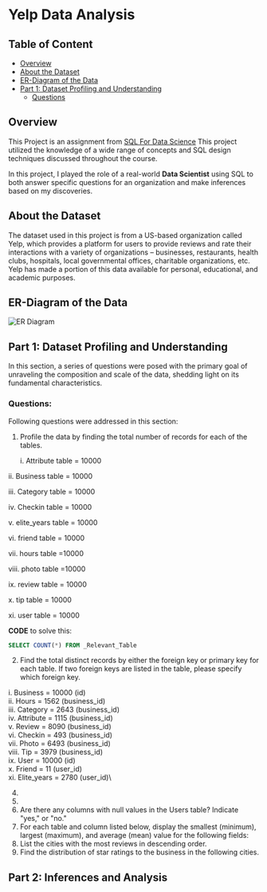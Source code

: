 # Yelp Data Analysis

## Table of Content
- [Overview](#overview)
- [About the Dataset](#about_the_dataset)
- [ER-Diagram of the Data](#ER-Diagram-of-the-Data)
- [Part 1: Dataset Profiling and Understanding](#Part-1:-Dataset-Profiling-and-Understanding)
  - [Questions](#questions)
## Overview
This Project is an assignment from [SQL For Data Science](https://coursera.org/share/af562401cc2e1311f74e6ef3acec7fb2) This project utilized the knowledge of a wide range of concepts and SQL design techniques discussed throughout the course. 

In this project, I played the role of a real-world **Data Scientist** using SQL to both answer specific questions for an organization and make inferences based on my discoveries. 

## About the Dataset
The dataset used in this project is from a US-based organization called Yelp, which provides a platform for users to provide reviews and rate their interactions with a variety of organizations – businesses, restaurants, health clubs, hospitals, local governmental offices, charitable organizations, etc. Yelp has made a portion of this data available for personal, educational, and academic purposes.

## ER-Diagram of the Data
![ER Diagram](https://github.com/Sidra-Tul-Muntaha-Ghouri/Yelp_Data_Analysis/blob/main/Yelp%20Dataset%20ER%20diagram.PNG?raw=true)

## Part 1: Dataset Profiling and Understanding

In this section, a series of questions were posed with the primary goal of unraveling the composition and scale of the data, shedding light on its fundamental characteristics.
### Questions:
Following questions were addressed in this section:
1. Profile the data by finding the total number of records for each of the tables.
   
   i. Attribute table = 10000
   
  ii. Business table = 10000
  
  iii. Category table = 10000
  
  iv. Checkin table = 10000
  
  v. elite_years table = 10000
  
  vi. friend table = 10000
  
  vii. hours table =10000
  
  viii. photo table =10000 
  
  ix. review table = 10000
  
  x. tip table = 10000
  
  xi. user table = 10000

**CODE** to solve this:
```SQL
SELECT COUNT(*) FROM _Relevant_Table
```

2. Find the total distinct records by either the foreign key or primary key for each table. If two foreign keys are listed in the table, please specify which foreign key.
   
  i. Business = 10000 (id)\
  ii. Hours = 1562 (business_id)\
  iii. Category = 2643 (business_id)\
  iv. Attribute = 1115 (business_id)\
  v. Review = 8090 (business_id)\
  vi. Checkin = 493 (business_id)\
  vii. Photo = 6493 (business_id)\
  viii. Tip = 3979 (business_id)\
  ix. User = 10000 (id)\
  x. Friend = 11 (user_id)\
  xi. Elite_years = 2780 (user_id)\


4. 
5. 
6. Are there any columns with null values in the Users table? Indicate "yes," or "no."
7. For each table and column listed below, display the smallest (minimum), largest (maximum), and average (mean) value for the following fields:
8. List the cities with the most reviews in descending order.
9. Find the distribution of star ratings to the business in the following cities.


## Part 2: Inferences and Analysis
